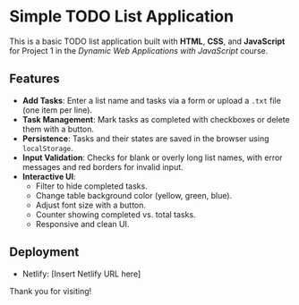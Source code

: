 # Simple TODO List Application

This is a basic TODO list application built with **HTML**, **CSS**, and **JavaScript** for Project 1 in the *Dynamic Web Applications with JavaScript* course.

## Features
- **Add Tasks**: Enter a list name and tasks via a form or upload a `.txt` file (one item per line).
- **Task Management**: Mark tasks as completed with checkboxes or delete them with a button.
- **Persistence**: Tasks and their states are saved in the browser using `localStorage`.
- **Input Validation**: Checks for blank or overly long list names, with error messages and red borders for invalid input.
- **Interactive UI**: 
  - Filter to hide completed tasks.
  - Change table background color (yellow, green, blue).
  - Adjust font size with a button.
  - Counter showing completed vs. total tasks.
  - Responsive and clean UI.

## Deployment
- Netlify: [Insert Netlify URL here]

Thank you for visiting!